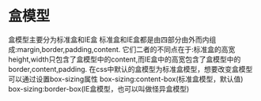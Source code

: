# 盒模型

盒模型主要分为标准盒和IE盒
标准盒和IE盒都是由四部分由外而内组成:margin,border,padding,content.
它们二者的不同点在于:标准盒的高宽height,width只包含了盒模型中的content,而IE盒中的高宽包含了盒模型中的border,content,padding.
在css中默认的盒模型为标准盒模型，想要改变盒模型可以通过设置box-sizing属性
box-sizing:content-box(标准盒模型，默认值)
box-sizing:border-box(IE盒模型，也可以叫做怪异盒模型)